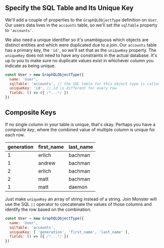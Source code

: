 ## Specify the SQL Table and Its Unique Key

We'll add a couple of properties to the `GraphQLObjectType` definition on `User`. Our users data lives in the `accounts` table, so we'll set the `sqlTable` property to `'accounts'`.

We also need a unique identifier so it's unambiguous which objects are distinct entities and which were duplicated due to a join. Our `accounts` table has a primary key, the `'id'`, so we'll set that as the `uniqueKey` property. The `uniqueKey` does not need to have any constraints in the actual database. It's up to you to make sure no duplicate values exist in whichever column you indicate as being unique.

```javascript
const User = new GraphQLObjectType({
  name: 'User',
  sqlTable: 'accounts', // the SQL table for this object type is called "accounts"
  uniqueKey: 'id', // id is different for every row
  fields: () => ({ /*...*/ })
})
```

## Composite Keys

If no single column in your table is unique, that's okay. Perhaps you have a *composite key*, where the combined value of multiple column is unique for each row.

| generation | first_name | last_name |
| ---------- | ---------- | --------- |
| 1          | erlich     | bachman   |
| 1          | andrew     | bachman   |
| 2          | erlich     | bachman   |
| 2          | matt       | bachman   |
| 1          | matt       | daemon    |

Just make `uniqueKey` an array of string instead of a string. Join Monster will use the SQL `||` operator to concatenate the values of those columns and identify the row based on the combination.

```javascript
const User = new GraphQLObjectType({
  name: 'User',
  sqlTable: 'accounts',
  uniqueKey: [ 'generation', 'first_name', 'last_name' ],
  fields: () => ({ /*...*/ })
})
```
